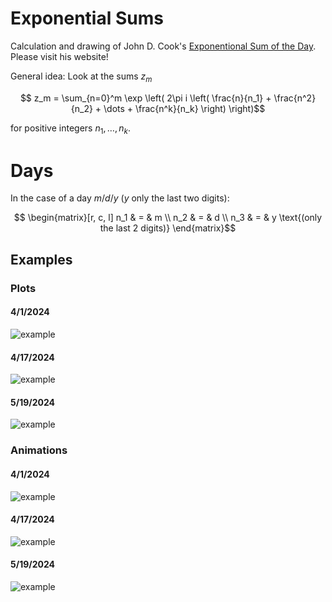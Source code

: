 # Exponential Sums

Calculation and drawing of John D. Cook's [Exponentional Sum of the Day](https://www.johndcook.com/expsum/). Please visit his website!

General idea: Look at the sums $`z_m`$
```math
    z_m =
    \sum_{n=0}^m
        \exp \left( 2\pi i \left(
            \frac{n}{n_1} + \frac{n^2}{n_2} + \dots + \frac{n^k}{n_k}
        \right) \right)
```
for positive integers $`n_1, \dots, n_k`$.

# Days
In the case of a day $`m/d/y`$ ($`y`$ only the last two digits):
```math
    \begin{matrix}[r, c, l]
    n_1 & = & m \\
    n_2 & = & d \\
    n_3 & = & y \text{(only the last 2 digits)}
    \end{matrix}
```
## Examples
### Plots
#### 4/1/2024
![example](Days/24/04/4-1-24.png)
#### 4/17/2024
![example](Days/24/04/4-17-24.png)
#### 5/19/2024
![example](Days/24/05/5-19-24.png)

### Animations
#### 4/1/2024
![example](Days/24/04/4-1-24.gif)
#### 4/17/2024
![example](Days/24/04/4-17-24.gif)
#### 5/19/2024
![example](Days/24/05/5-19-24.gif)
